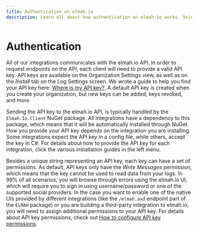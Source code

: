 ```yaml
---
title: Authentication on elmah.io
description: Learn all about how authentication on elmah.io works. Using API keys and permissions you can control log, deployment and log message access.
---
```


# Authentication

All of our integrations communicates with the elmah.io API. In order to request endpoints on the API, each client will need to provide a valid API key. API keys are available on the Organization Settings view, as well as on the *Install* tab on the Log Settings screen. We wrote a guide to help you find your API key here: [Where is my API key?](/where-is-my-api-key/). A default API key is created when you create your organization, but new keys can be added, keys revoked, and more.

Sending the API key to the elmah.io API, is typically handled by the `Elmah.Io.Client` NuGet package. All integrations have a dependency to this package, which means that it will be automatically installed through NuGet. How you provide your API key depends on the integration you are installing. Some integrations expect the API key in a config file, while others, accept the key in C#. For details about how to provide the API key for each integration, click the various installation guides in the left menu.

Besides a unique string representing an API key, each key can have a set of permissions. As default, API keys only have the *Write Messages* permission, which means that the key cannot be used to read data from your logs. In 99% of all scenarios, you will browse through errors using the elmah.io UI, which will require you to sign in using username/password or one of the supported social providers. In the case you want to enable one of the native UIs provided by different integrations (like the `/elmah.axd` endpoint part of the `ELMAH` package) or you are building a third-party integration to elmah.io, you will need to assign additional permissions to your API key. For details about API key permissions, check out [How to configure API key permissions](/how-to-configure-api-key-permissions/).